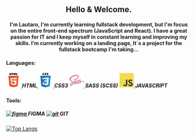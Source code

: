 <h2 align="center">Hello & Welcome.</h2>
<h4 align="center">I'm Lautaro, I'm currently learning fullstack development, but I'm focus on the entire front-end spectrum (JavaScript and React). I have a great passion for IT and I keep myself in constant learning and improving my skills. I’m currently working on a landing page, It´s a project for the fullstack bootcamp I'm taking...</h4>
 
<h4 align="left">Languages:</h4>
<p align="left">
<h5 align="left"><a href="https://www.w3.org/html/" target="_blank"> <img src="https://raw.githubusercontent.com/devicons/devicon/master/icons/html5/html5-original-wordmark.svg" alt="html5" width="40" height="40"/>  </a>HTML<a href="https://www.w3schools.com/css/" target="_blank"> <img src="https://raw.githubusercontent.com/devicons/devicon/master/icons/css3/css3-original-wordmark.svg" alt="css3" width="40" height="40"/>  </a>CSS3 
<a href="https://sass-lang.com" target="_blank"> <img src="https://raw.githubusercontent.com/devicons/devicon/master/icons/sass/sass-original.svg" alt="sass" width="40" height="40"/>    </a> SASS (SCSS) <a href="https://developer.mozilla.org/en-US/docs/Web/JavaScript" target="_blank"> <img src="https://raw.githubusercontent.com/devicons/devicon/master/icons/javascript/javascript-original.svg" alt="javascript" width="40" height="40"/>  </a>JAVASCRIPT</h5>
</p>
 
<h4 align="left">Tools:</h4>
<p align="left">
<h5 align="left"><a href="https://www.figma.com/" target="_blank"> <img src="https://www.vectorlogo.zone/logos/figma/figma-icon.svg" alt="figma" width="40" height="40"/>  </a>FIGMA <a href="https://git-scm.com/" target="_blank"> <img src="https://www.vectorlogo.zone/logos/git-scm/git-scm-icon.svg" alt="git" width="40" height="40"/>  </a>GIT</h5>
</p>

[![Top Langs](https://github-readme-stats.vercel.app/api/top-langs/?username=LNCE21)](https://github.com/anuraghazra/github-readme-stats)
